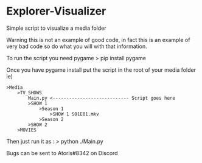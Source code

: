 # Explorer-Visualizer
Simple script to visualize a media folder

Warning this is not an example of good code, in fact this is an example of very bad code so do what you will with that information.

To run the script you need pygame
	> pip install pygame

Once you have pygame install put the script in the root of your media folder ie)

	>Media
		>TV_SHOWS
			Main.py <---------------------------- Script goes here
			>SHOW 1
				>Season 1
					>SHOW 1 S01E01.mkv
				>Season 2
			>SHOW 2
		>MOVIES

Then just run it as :
	> python ./Main.py


Bugs can be sent to Atoris#8342 on Discord

